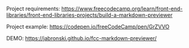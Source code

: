 Project requirements: https://www.freecodecamp.org/learn/front-end-libraries/front-end-libraries-projects/build-a-markdown-previewer

Project example: https://codepen.io/freeCodeCamp/pen/GrZVVO

DEMO: https://jabronski.github.io/fcc-markdown-previewer/
